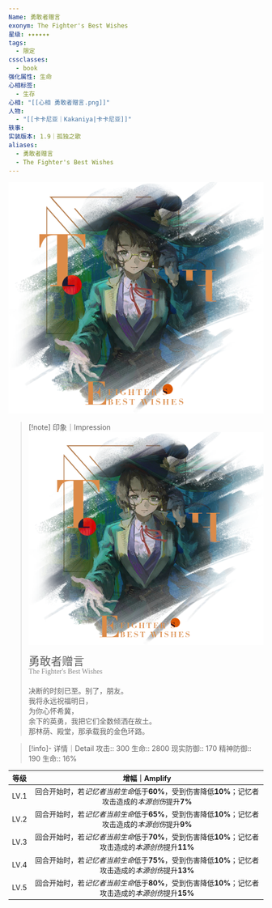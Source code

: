 ```yaml
---
Name: 勇敢者赠言
exonym: The Fighter's Best Wishes
星级: ✦✦✦✦✦✦
tags:
  - 限定
cssclasses:
  - book
强化属性: 生命
心相标签:
  - 生存
心相: "[[心相 勇敢者赠言.png]]"
人物:
  - "[[卡卡尼亚｜Kakaniya|卡卡尼亚]]"
轶事: 
实装版本: 1.9｜孤独之歌
aliases:
  - 勇敢者赠言
  - The Fighter's Best Wishes
---
```

![cover](assets/勇敢者赠言｜The%20Fighter's%20Best%20Wishes.assets/心相%20勇敢者赠言.png)

> [!note] 印象｜Impression
> ![心相 勇敢者赠言|inlL|300](assets/勇敢者赠言｜The%20Fighter's%20Best%20Wishes.assets/心相%20勇敢者赠言.png)
> <p style="font-family: '家族宋', sans-serif; font-size: 22px; line-height: 0.75; text-indent: 0;">勇敢者赠言<br><span style="font-family: serif; font-size: 14px; color: #888888;">The Fighter's Best Wishes</span></p>
> 
> 决断的时刻已至。别了，朋友。  
> 我将永远祝福明日，  
> 为你心怀希冀，  
> 余下的英勇，我把它们全数倾洒在故土。  
> 那林荫、殿堂，那承载我的金色环路。

> [!info]- 详情｜Detail
> 攻击:: 300
> 生命:: 2800
> 现实防御:: 170
> 精神防御:: 190
> 生命:: 16%

| 等级 |                        增幅｜Amplify                         |
| :--: | :----------------------------------------------------------: |
| LV.1 | 回合开始时，若*记忆者当前生命*低于**60%**，受到伤害降低**10%**；记忆者攻击造成的*本源创伤*提升**7%** |
| LV.2 | 回合开始时，若*记忆者当前生命*低于**65%**，受到伤害降低**10%**；记忆者攻击造成的*本源创伤*提升**9%** |
| LV.3 | 回合开始时，若*记忆者当前生命*低于**70%**，受到伤害降低**10%**；记忆者攻击造成的*本源创伤*提升**11%** |
| LV.4 | 回合开始时，若*记忆者当前生命*低于**75%**，受到伤害降低**10%**；记忆者攻击造成的*本源创伤*提升**13%** |
| LV.5 | 回合开始时，若*记忆者当前生命*低于**80%**，受到伤害降低**10%**；记忆者攻击造成的*本源创伤*提升**15%** |
